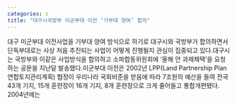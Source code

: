 ```yaml
---
categories: c
title: "대구시국방부 미군부대 이전 ‘기부대 양여’ 합의"
---
```

대구 미군부대 이전사업을 기부대 양여 방식으로 하기로 대구시와 국방부가 합의하면서 단독부대로는 사상 처음 추진되는 사업이 어떻게 진행될지 관심이 집중되고 있다.대구시는 국방부와 이같은 사업방식을 합의하고 소파합동위원회에 ‘올해 안 과제채택’을 요청하는 공문을 지난달 발송했다.미군부대 이전은 2002년 LPP(Land Partnership Plan 연합토지관리계획) 협정이 우리나라 국회비준을 받음에 따라 7조원의 예산을 들여 전국 43개 기지, 15개 훈련장이 16개 기지, 8개 훈련장으로 크게 줄어들고 통합개편됐다. 2004년에는
